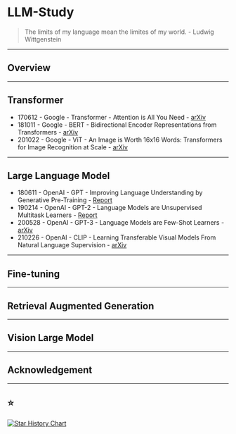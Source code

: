 # LLM-Study


> The limits of my language mean the limites of my world. - Ludwig Wittgenstein

---
## Overview

---
## Transformer
- 170612 - Google - Transformer - Attention is All You Need - [arXiv](https://arxiv.org/abs/1706.03762)
- 181011 - Google - BERT - Bidirectional Encoder Representations from Transformers - [arXiv](https://arxiv.org/abs/1810.04805)
- 201022 - Google - ViT - An Image is Worth 16x16 Words: Transformers for Image Recognition at Scale - [arXiv](https://arxiv.org/abs/2010.11929)
---
## Large Language Model
- 180611 - OpenAI - GPT -  Improving Language Understanding by Generative Pre-Training - [Report](https://cdn.openai.com/research-covers/language-unsupervised/language_understanding_paper.pdf)
- 190214 - OpenAI - GPT-2 - Language Models are Unsupervised Multitask Learners - [Report](https://cdn.openai.com/better-language-models/language_models_are_unsupervised_multitask_learners.pdf)
- 200528 - OpenAI - GPT-3 - Language Models are Few-Shot Learners - [arXiv](https://arxiv.org/abs/2005.14165)
- 210226 - OpenAI - CLIP - Learning Transferable Visual Models From Natural Language Supervision - [arXiv](https://arxiv.org/abs/2103.00020)
---
## Fine-tuning

---
## Retrieval Augmented Generation

---
## Vision Large Model

---
## Acknowledgement

---
## ⭐

[![Star History Chart](https://api.star-history.com/svg?repos=Jingkou1012/LLM-Study)](https://star-history.com/#Jingkou1012/LLM-Study)
